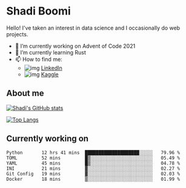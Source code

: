 # Shadi Boomi

Hello! I've taken an interest in data science and I occasionally do web projects.

- 🔭 I’m currently working on Advent of Code 2021
- 🌱 I’m currently learning Rust
- 📫 How to find me: 
  - ![img](https://www.linkedin.com/favicon.ico) [LinkedIn](https://www.linkedin.com/in/shadiboomi/)
  - ![img](https://www.kaggle.com/static/images/favicon.ico) [Kaggle](https://www.kaggle.com/sboomi)

##  About me

[![Shadi's GitHub stats](https://github-readme-stats.vercel.app/api?username=sboomi&show_icons=true&theme=radical)](https://github.com/anuraghazra/github-readme-stats)

[![Top Langs](https://github-readme-stats.vercel.app/api/top-langs/?username=sboomi&layout=compact&theme=default)](https://github.com/anuraghazra/github-readme-stats)

## Currently working on

<!--START_SECTION:waka-->

```text
Python       12 hrs 41 mins  ████████████████████░░░░░   79.96 %
TOML         52 mins         █▒░░░░░░░░░░░░░░░░░░░░░░░   05.49 %
YAML         45 mins         █▒░░░░░░░░░░░░░░░░░░░░░░░   04.78 %
INI          21 mins         ▓░░░░░░░░░░░░░░░░░░░░░░░░   02.27 %
Git Config   19 mins         ▓░░░░░░░░░░░░░░░░░░░░░░░░   02.03 %
Docker       18 mins         ▒░░░░░░░░░░░░░░░░░░░░░░░░   01.99 %
```

<!--END_SECTION:waka-->
